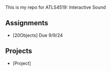 
This is my repo for ATLS4519: Interactive Sound

## Assignments

- [20Objects] Due 9/9/24



## Projects

- [Project]

